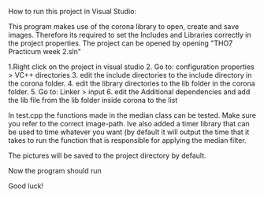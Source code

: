 How to run this project in Visual Studio:

This program makes use of the corona library to open, create and save images. Therefore its required to set the 
Includes and Libraries correctly in the project properties. The project can be opened by opening "THO7 Practicum week 2.sln"

1.Right click on the project in visual studio
2. Go to: configuration properties > VC++ directories
3. edit the include directories to the include directory in the corona folder.
4. edit the library directories to the lib folder in the corona folder.
5. Go to: Linker > input
6. edit the Additional dependencies and add the lib file from the lib folder inside corona to the list

In test.cpp the functions made in the median class can be tested. Make sure you refer to the correct image-path.
Ive also added a timer library that can be used to time whatever you want (by default it will output the time that it takes
to run the function that is responsible for applying the median filter.

The pictures will be saved to the project directory by default.

Now the program should run

Good luck!